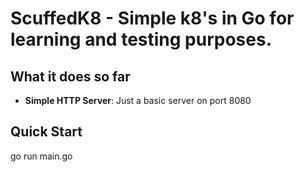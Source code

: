 # ScuffedK8 - Simple k8's in Go for learning and testing purposes.

## What it does so far

- **Simple HTTP Server**: Just a basic server on port 8080


## Quick Start

go run main.go
